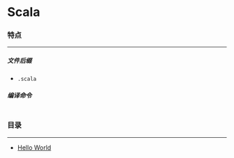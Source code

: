 Scala
===

### 特点
---
##### 文件后缀
* `.scala`

##### 编译命令
```

```

### 目录
---
* [Hello World](https://github.com/PFei-He/Language-Study-Note/tree/master/Scala/Hello%20World)
